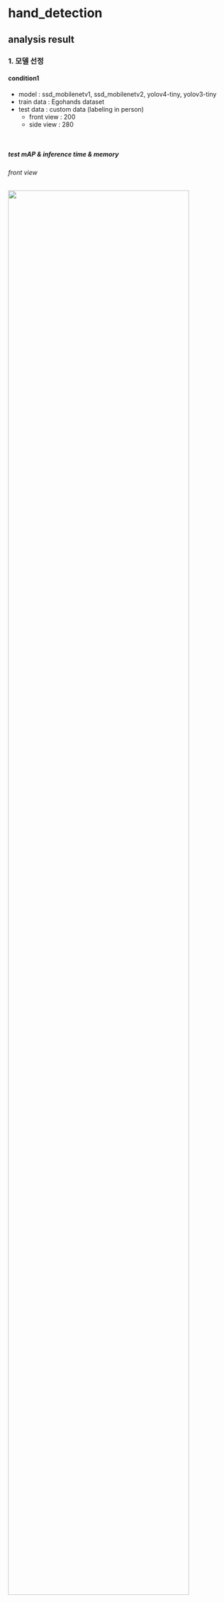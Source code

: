 # hand_detection

## analysis result

### 1. 모델 선정
#### condition1
- model : ssd_mobilenetv1, ssd_mobilenetv2, yolov4-tiny, yolov3-tiny
- train data : Egohands dataset
- test data : custom data (labeling in person)
  - front view : 200
  - side view : 280


<br />

##### test mAP & inference time & memory 
###### front view
<img src="imgs/front_view_result_200.png" width="90%">

```text
- ssd_mobilenetv1
mAP : 78.55% , precision : 0.78 , recall : 0.84 , f1-score : 0.81

- ssd_mobilenetv2
mAP : 34.51% , precision : 0.36 , recall : 0.52 , f1-score : 0.43

- yolov3-tiny
mAP : 75.46% , precision : 0.90 , recall : 0.78 , f1-score : 0.84

- yolov4-tiny
mAP : 84.68% , precision : 0.89 , recall : 0.86 , f1-score : 0.87
```

###### side view (280 images)
<img src="imgs/side_view_result_280.png" width="90%">

```text
- ssd_mobilenetv1
mAP : 8.20% , precision : 0.29 , recall : 0.24 , f1-score : 0.26

- ssd_mobilenetv2
mAP : 3.70% , precision : 0.17 , recall : 0.12 , f1-score : 0.14 

- yolov3-tiny
mAP : 4.37% , precision : 0.45 , recall : 0.08 , f1-score : 0.14

- yolov4-tiny
mAP : 28.80% , precision : 0.65 , recall : 0.33 , f1-score : 0.44
```

##### validation mAP & inference time & memory (egohand evaluation data(400 images))
<img src="imgs/validation_result.png" width="90%">

<br />

#### 선택 모델
<mark style='background-color: #dcffe4'><b>yolov4-tiny</b></mark>

#### 모델 선정 근거
시간 관계상 open source에서 제공되는 ssdmobilenetv1은 모델 구조와 모델 가중치를 포함하는 .pb 를 그대로 사용하고, ssdmobilenetv2, yolov3-tiny-prn, yolov4-tiny에 대해서는 데이터를 수정하고, model config를 수정하여 직접 학습하였다.
  
validation set은 test data와 유사하기 때문에 높은 mAP를 보였지만, 자체 제작한 test 에서는 모두 성능이 떨어졌다.
그나마 general하게 작동하는 모델이 yolov4-tiny라는 것을 확인할 수 있다. 

yolov4의 경우, 기존의 YOLO에 Bag of freebies, Bag of specials 성능 향상 기법을 추가하고, universal한 feature를 추출하여 학습할 수 있도록 하였기 때문에 이와 같은 결과가 나왔을 것이라 생각한다. 
  
따라서 <mark style='background-color: #dcffe4'>yolov4-tiny</mark>에 다양한 각도의 hand data를 추가하여 fine tuning을 진행해보고자 한다.

<br />
<br />

### 2. 성능 향상 기법 연구 
#### 2-1. dataset 추가 수집 및 비율을 다르게 train & test

##### condition2
- model : yolov4-tiny
- train data : EgoHands dataset, CMU dataset, oxford dataset
- test data : custom data (labeling in person)
  - front view : 200
  - side view : 280

```text
EgoHands , CMU, oxford(train+valid)
(4500 + 1000 + (4000+700)) , (500 + 440 + 800)
- only EgoHands(4500,500)
    - train : 4500 (train.txt)
    - validation : 500 (test.txt)
    - obj.data
    - obj.names
    - yolov4-tiny-custom.cfg

- EgoHands + CMU dataset + oxford = 2:1:2 → dataset을 골고루 섞은 경우 
    - train : 2000 + 950 + 2000 (train_2_1_2.txt)
    - validation : 500 + 250 + 500 (test_2_1_2.txt)
    - obj_2_1_2.data

- EgoHands + CMU dataset + oxford = 4:1:4  → 데이터 양을 중요시 하는 경우
    - train : 4000 + 950 + 4000 (train_4_1_4.txt)
    - validation validation :  500+ 200 +600 (test_4_1_4.txt)
    - obj_4_1_4.data

- EgoHands + CMU dataset + oxford = 8:1:4→ 가장 상황과 맞는 EgoHands dataset을 많이 활용하고 싶은 경우
    - train : 4000 + 500 + 2000 (train_8_1_4.txt)
    - validation validation : 500 + 100 + 300 (test_8_1_4.txt)
    - obj_8_1_4.data
```

##### test mAP
<img src="imgs/add_dataset_result.png" width="90%">

```text
- front view
  - only EgoHands
    mAP : 84.68% , precision : 0.89 , recall : 0.86 , f1-score : 0.87

  - EgoHands + CMU dataset + oxford = 2:1:2 
    mAP : 92.10% , precision : 0.98 , recall : 0.92 , f1-score : 0.95

  - EgoHands + CMU dataset + oxford = 4:1:4 
    mAP : 81.33% , precision : 0.93 , recall : 0.88 , f1-score : 0.88

  - EgoHands + CMU dataset + oxford = 8:1:4
    mAP : 89.81% , precision : 0.96 , recall : 0.90 , f1-score : 0.93

-side view
  - only EgoHands
    mAP : 28.80% , precision : 0.65 , recall : 0.33 , f1-score : 0.44

  - EgoHands + CMU dataset + oxford = 2:1:2 
    mAP : 48.85% , precision : 0.92 , recall : 0.51 ,f1-score : 0.66

  - EgoHands + CMU dataset + oxford = 4:1:4 
    mAP : 48.95% , precision : 0.91 , recall : 0.51 ,f1-score : 0.65

  - EgoHands + CMU dataset + oxford = 8:1:4
    mAP : 46.95% , precision : 0.90 , recall : 0.50 ,f1-score : 0.64
```

<br />

##### 결과 분석

CMU, oxford data를 추가하여 데이터를 다양하게 하였기 때문에 front view, side view에서 눈에 띄게 성능이 향상된 것을 확인할 수 있다.

egohand:CMU:oxford=2:1:2의 경우, 기존 모델과 데이터의 양은 비슷하지만, real domain data들이 추가되었기 때문에 데이터의 다양성으로 기존보다 front view에서 10%, side view에서 20%의 성능을 향상시킬 수 있었다.

egohand:CMU:oxford=4:1:4의 경우, 가장 데이터가 많은 모델이다. side view data가 추가되어 side view에서는 20% 성능을 향상시켰지만, front view data에서는 드라마틱한 성장을 보이지 못하였다. 이를 통해, 데이터의 수가 무조건 많은 것보다 데이터의 품질(다양성)이 중요하다는 것을 알 수 있다.

egohand:CMU:oxford=8:1:4의 경우, front view에서는 약 5%의 향상을 보이고, side view에서는 18%의 성능 향상을 보여주었다. Egohand data가 시험 환경과 비슷할 것이라고 예측하여 Egohands 데이터 비율을 많이 한 것으로, 실제로 Front view에서 가장 높은 mAP를 보여준 것을 확인할 수 있다. 

EgoHands:CMU:oxford 2:1:2과 8:1:4가 성능이 비슷하여, real time WebCamera로 실험해보았다. 그 결과 yolov4-tiny_2_1_2가 background error를 덜 인식하므로 <mark style='background-color: #dcffe4'>yolov4-tiny_2_1_2</mark>를 선택하기로 하였다.

<br />

#### 2-2. 최적의 dataset에서 optimizer 수정 및 Bag of Freebies 적용

##### condition3

- model : yolov4-tiny
- train data : EgoHands dataset, CMU dataset, oxford dataset = 2000:950:2000 
- test data : custom data (labeling in person)
  - front view : 200
  - side view : 280
- modify things
  - 0. default
  - 1. optimizer : momentum -> adam
  - 2. add data augmetation option mosaic

<br />

##### test mAP

<img src="imgs/modify_option_result.png" width="90%">

```text
- front view
  - default
    mAP : 92.10% , precision : 0.98 , recall : 0.92 , f1-score : 0.95

  - modify optimizer : momentum -> adam
    mAP : 80.4% , precision : 0.94 , recall : 0.82 , f1-score : 0.88

  - add data augmetation option mosaic
    mAP : 79.47% , precision : 0.90 , recall : 0.81 , f1-score : 0.85

-side view
  - default
    mAP : 48.85% , precision : 0.92 , recall : 0.51 ,f1-score : 0.66

  - modify optimizer : momentum -> adam
    mAP : 50.66% , precision : 0.92 , recall : 0.53 ,f1-score : 0.67

  - add data augmetation option mosaic
    mAP : 39.71% , precision : 0.83 , recall : 0.44 ,f1-score : 0.58
```


<br />

##### 결과 분석

mAP를 측정해본 결과, optimizer은 adam보다 momentum이 더 좋은 성능을 보인다는 것을 알 수 있었다. training 시 data augmentation을 위해, saturation, exposure, hue을 하는 것에 mosaic을 추가하면 성능이 오히려 떨어지는 것을 확인할 수 있었다.

최종적으로 선택한 모델은 **yolov4-tiny** 이고, option은 다음과 같다.
- dataset = EgoHands dataset, CMU dataset, oxford dataset = 2000:950:2000 
- optimizer : momentum
- data augmentation : saturation, exposure, hue

<br />
<br />
<br />

## structure
```
.
├── README.md
├── dataset
│   ├── custom
│   │   ├── front_view
│   │   ├── images
│   │   ├── side_view
│   │   ├── ssd_annotations
│   │   ├── test_annotations
│   │   ├── yolo_annotations
│   │   ├── images.txt
│   │   └── xml2txt.py
│   ├── egohand
│   │   ├── egohands_data (will be removed)
│   │   │   ├── _LABELLED_SAMPLES
│   │   ├── images
│   │   ├── mat2txt.py
│   │   ├── ssd_annotations
│   │   ├── temp_annotations
│   │   └── yolo_annotations
│   ├── raw_custom
│   │   ├── video
│   │   └── video2image.py
│   ├── csv2txt.py 
│   ├── tests
│   ├── train
│   └── make_dataset_txt.py
├── modules
│   ├── models
│   │   ├── ssdmobilenetv1
│   │   ├── ssdmobilenetv2
│   │   ├── yolov3-tiny
│   │   └── yolov4-tiny
│   ├── ssd_utils.py
│   └── yolo_utils.py
├── train
│   ├── ssdmobilenetv2
│   ├── yolov3-tiny
│   └── yolov4-tiny
├── valid_result
│   ├── ssdmobilenetv1
│   ├── ssdmobilenetv2
│   ├── yolov3-tiny
│   └── yolov4-tiny
├── test_result
│   ├── test_2_1_2
│   ├── test_4_1_4
│   ├── test_8_1_4
│   └── test_only_egohand
├── demo.py
├── evaluate_mAP.py
├── model.py
├── test.py
├── requirements.txt
├── README.md
└── venv
```

### custom dataset 
- situation : each 5 people, 2 view points(front, side)
  - front view (100 images)
    - main action
      - writing
      - shaking
      - more actions ... (TBD)

  - side view (280 images)
    - main action
      - chining
      - drinking
      - shaking
      - streching
      - stroking
      - writing


## How to test?
0. 환경 구축 
 0-1. virtualenv 환경 구축
 ```bash
 $ cd hand_detection/
 $ virtualenv --python=3.7 venv
 $ source venv/bin/activate
 ```
 0-2. requirements.txt 설치
 ```bash
 $ pip install -r requirements.txt
 ```

<br />

1. test dataset 준비
  * custom dataset(.xml -> .txt)
    * video -> image
    raw_custom에 video 추가하기 
    ```bash
    $ cd raw_custom
    $ python video2image.py --video_dir videos
    ```

    * .xml label 생성 
    https://github.com/tzutalin/labelImg tool 활용 

    * cf ) make validation set or test set for calculate mAP (.xml-> .txt)
    <'class_name'> <'x_min'> <'y_min'> <'x_max'> <'y_max'>
    ```bash
    $ cd dataset/custom
    $ python xml2txt.py --mode test
    ```

cf ) how to get pretrained .weights?
~~ releases 참고~~ or wget~!

2. test or demo

* test : get inference time for sec/per image, get mAP
* demo : show detect result through opencv window
```bash
$ python test.py --eval_data dataset/{test dir}--ObjectDetection yolov4-tiny --mode {check under txt} --option {check under txt}
$ python demo.py --eval_data dataset/{test dir}--ObjectDetection yolov4-tiny --mode {check under txt} -- option {check under txt}
```
<br />
```txt
argument
[--eval_data] : test dataset path
[--ObjectDetection] : ssdmobilenetv1 | ssd_mobilenetv2 | yolov4-tiny | yolov3-tiny 
[--mode] : 1_0_0 | 2_1_2 | 4_1_4 | 8_1_4 -> yolov4-tiny dataset 비중 (egohands : CMU : oxford)
[--option] : no | optimizer | augmentation (egohands : CMU : oxford=2:1:2에서 option을 다르게 훈련한 경우)
```
``` txt
  모듈로 embeded 함 
  test : ssdmobilenetv1 | ssd_mobilenetv2 | yolov4-tiny | yolov3-tiny 
  demo : ssdmobilenetv1 | ssd_mobilenetv2 | yolov4-tiny | yolov3-tiny | google mediapipe palm detection
  결과는 test/{model_name}에 저장되도록 한다.
```

<br />

## How to train ? What is method ?
### train code
* ssdmobilenetv2 : [how to train ssdmobilenetv2](train/ssdmobilenetv2)
* yolov3-tiny : [how to train yolov3-tiny](train/yolov3-tiny)
* yolov4-tiny : [how to train yolov4-tiny](train/yolov4-tiny)


## How to train with data & fine tuning (ft. yolov4-tiny)?
### dataset 비율 다양하게 실험하기

1. dataset 준비
-> 전처리 및 data split

```txt
<class> <x_center> <y_center> <width> <height> (0~1 사이의 값으로 변환도 필요)
```  

  1-1. egohand dataset
   * .mat -> .txt
   ```bash
   $ cd dataset/egohand
   $ python mat2txt.py
   ```
  
   1-2. CMU dataset (keypoint -> txt)
  ```bash
    # 1-1. CMU로 directory change
    $ cd dataset/CMUdataset
    
    # 1-2. 원하는 keypoint 파일 .json -> .txt
    # l,r 구분 지우고 .txt 파일 저장되도록 함
    $ python keypoint2bbox.py --dataset_path {keypoint dataset path} --mode {train/test}
    
    # 1-3. train.txt, test.txt 생성
    $ python split_train_test.py
  ```


   1-3.  oxford data (.mat -> yolo annotation .txt)
  ```bash
    # 2-1. oxford로 directory change
    $ cd dataset/oxford

    # 2-2. .mat -> .txt 좌표 yolo 형식으로 수정
    $ python singlemat2txt.py --mode {training/valiation/test}

    # 2-3. train.txt, test.txt 생성
    $ python split_train_test.py
  ```

2. train, test 비율 정해주기 
이는 random으로 split 및 순서를 shuffling할 수 있도록 설계하였다.
[Go to method of split](#condition2)
```bash
# 비율에 따라 다르게 train.txt, test.txt 파일 생성
$ cd dataset/
$ python make_dataset_txt.py --mode {train/test} --ratio {2_1_2/4_1_4/8_1_4}
```

<br />


## cf ) 모든 성능 한 눈에 보기

#### front_view(custom data)

| model | train data | option | mAP | precision | recall | f1-score |
| --- | --- |  --- |  --- |  --- |  --- |  --- | 
| ssd_mobilenetv1 | only EgoHands | X | 78.55% | 0.78 | 0.84 |  0.81 | 
| ssd_mobilenetv2 | only EgoHands| X | 34.51% | 0.36 | 0.52 | 0.43 | 
| yolov3-tiny | only EgoHands | X | 75.46% | 0.90 | 0.78 |  0.84 | 
| yolov4-tiny | only EgoHands | X | 84.68% | 0.89 | 0.86 | 0.87 |  
| --- | --- |  --- |  --- |  --- |  --- |  --- | 
| 1. 성능 향상을 위한 dataset 비율 수정 |||||||
| **yolov4-tiny** | **EgoHands:CMU:oxford= 2000:950:2000** | X | **92.10%** | 0.98 | 0.92 | 0.95 | 
| yolov4-tiny| EgoHands:CMU:oxford=4000:950:4000 | X | 81.33% | 0.93 | 0.88 | 0.88 | 
| yolov4-tiny | EgoHands:CMU:oxford=4000:500:2000 | X | 89.81% | 0.96 | 0.90 | 0.93 | 
| --- | --- |  --- |  --- |  --- |  --- |  --- | 
| 2. 성능 향상을 위한 optimizer, data augmentation option 수정|||||||
| yolov4-tiny| EgoHands:CMU:oxford=2000:950:2000 | optimizer : momentum -> adam | 80.4% | 0.94 | 0.82 | 0.88 | 
| yolov4-tiny | EgoHands:CMU:oxford=2000:950:2000 |data aug. : add mosaic | 79.47% | 0.90 | 0.81 | 0.85 |

#### side_view(custom data)
| model | train data | option | mAP | precision | recall | f1-score |
| --- | --- |  --- |  --- |  --- |  --- |  --- | 
| ssd_mobilenetv1 | only EgoHands | X | 8.20% | 0.29 | 0.24 | 0.26 | 
| ssd_mobilenetv2 | only EgoHands| X | 3.7% | 0.17 | 0.12 | 0.14 | 
| yolov3-tiny | only EgoHands | X | 4.37% | 0.45 | 0.08 | 0.14 | 
| yolov4-tiny | only EgoHands | X | 28.80% | 0.65 | 0.33 | 0.44 | 
| --- | --- |  --- |  --- |  --- |  --- |  --- | 
| 1. 성능 향상을 위한 dataset 비율 수정 |||||||
| yolov4-tiny | EgoHands:CMU:oxford= 2000:950:2000| X | 48.85% | 0.92 | 0.51 | 0.66 | 
| yolov4-tiny| EgoHands:CMU:oxford=4000:950:4000 | X | 48.95% | 0.91 | 0.51 | 0.65 | 
| yolov4-tiny | EgoHands:CMU:oxford=4000:500:2000 | X | 46.95% | 0.90 | 0.50 | 0.64 | 
| --- | --- |  --- |  --- |  --- |  --- |  --- | 
| 2. 성능 향상을 위한 optimizer, data augmentation option 수정|||||||
| yolov4-tiny| EgoHands:CMU:oxford=2000:950:2000 | optimizer : momentum -> adam | 50.66% | 0.92 | 0.53 | 0.67 | 
| yolov4-tiny | EgoHands:CMU:oxford=2000:950:2000 |data aug. : add mosaic | 39.71% | 0.83 | 0.44 | 0.58 |

<br />

### reference
* dataset
  - EgoHands
  http://vision.soic.indiana.edu/projects/egohands/
  - CMU dataset
  http://domedb.perception.cs.cmu.edu/handdb.html
  - oxford
  https://www.robots.ox.ac.uk/~vgg/data/hands/

* data labeling
  - https://github.com/tzutalin/labelImg
  
* data augmentation (But not use in this experiment)
  - https://github.com/Paperspace/DataAugmentationForObjectDetection  

* model
  - ssd_mobilenetv1
  https://github.com/victordibia/handtracking
  - ssd_mobilenetv2
  https://github.com/tensorflow/models
  - yolov3, yolov4
  https://github.com/AlexeyAB/darknet
  https://github.com/cansik/yolo-hand-detection 
  - google mediapipe palm detection
  https://github.com/google/mediapipe 

* evaluate mAP
    https://github.com/Cartucho/mAP